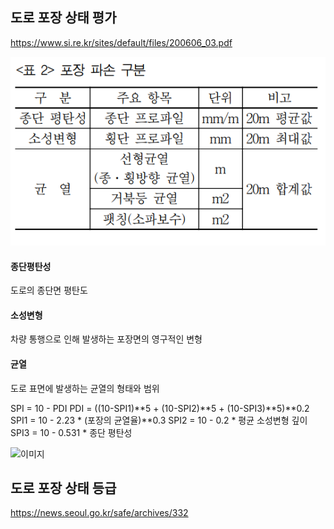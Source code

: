 ## 도로 포장 상태 평가
https://www.si.re.kr/sites/default/files/200606_03.pdf

![이미지](https://github.com/suheyon-son/25-1-Capstone/blob/main/%EC%9E%90%EB%A3%8C%EC%A1%B0%EC%82%AC/508_%EB%8F%84%EB%A1%9C%20%ED%8F%AC%EC%9E%A5%20%EC%83%81%ED%83%9C%20%ED%8F%89%EA%B0%80/src/p2.png)

#### 종단평탄성
도로의 종단면 평탄도
#### 소성변형
차량 통행으로 인해 발생하는 포장면의 영구적인 변형
#### 균열
도로 표면에 발생하는 균열의 형태와 범위

SPI = 10 - PDI
PDI = ((10-SPI1)**5 + (10-SPI2)**5 + (10-SPI3)**5)**0.2
SPI1 = 10 - 2.23 * (포장의 균열율)**0.3
SPI2 = 10 - 0.2 * 평균 소성변형 깊이
SPI3 = 10 - 0.531 * 종단 평탄성

![이미지]()

## 도로 포장 상태 등급
https://news.seoul.go.kr/safe/archives/332

